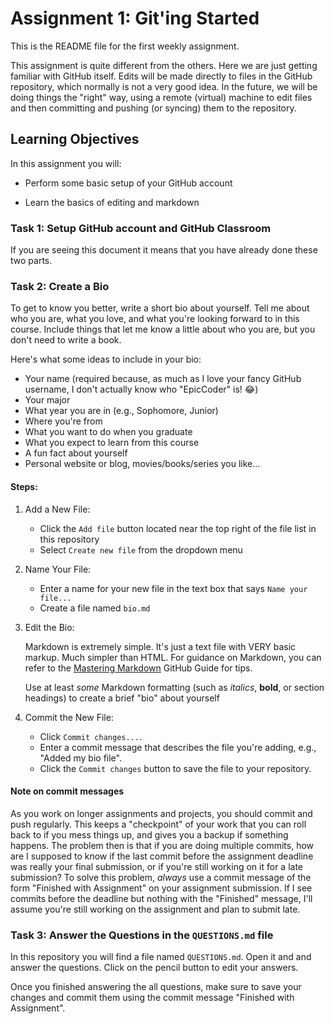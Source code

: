# Assignment 1: Git'ing Started

This is the README file for the first weekly assignment.

This assignment is quite different from the others. Here we are just getting familiar with GitHub itself. Edits will be made directly to files in the GitHub repository, which normally is not a very good idea. In the future, we will be doing things the "right" way, using a remote (virtual) machine to edit files and then committing and pushing (or syncing) them to the repository.

## Learning Objectives

In this assignment you will:

* Perform some basic setup of your GitHub account

* Learn the basics of editing and markdown

### Task 1: Setup GitHub account and GitHub Classroom

If you are seeing this document it means that you have already done these two parts.

### Task 2: Create a Bio

To get to know you better, write a short bio about yourself. Tell me about who you are, what you love, and what you're looking forward to in this course. 
Include things that let me know a little about who you are, but you don't need to write a book.

Here's what some ideas to include in your bio:

- Your name (required because, as much as I love your fancy GitHub username, I don't actually know who "EpicCoder" is! 😂)
- Your major
- What year you are in (e.g., Sophomore, Junior)
- Where you're from
- What you want to do when you graduate
- What you expect to learn from this course
- A fun fact about yourself
- Personal website or blog, movies/books/series you like... 

#### Steps:

1. Add a New File:
   - Click the `Add file` button located near the top right of the file list in this repository
   - Select `Create new file` from the dropdown menu

2. Name Your File:
   - Enter a name for your new file in the text box that says `Name your file...`
   - Create a file named `bio.md`

3. Edit the Bio:

   Markdown is extremely simple. It's just a text file with VERY basic markup. Much simpler than HTML. For guidance on Markdown, you can refer to the [Mastering Markdown](https://guides.github.com/features/mastering-markdown/) GitHub Guide for tips.

   Use at least _some_ Markdown formatting (such as *italics*, **bold**, or section headings) to create a brief "bio" about yourself

4. Commit the New File:
   - Click `Commit changes...`.
   - Enter a commit message that describes the file you're adding, e.g., "Added my bio file".
   - Click the `Commit changes` button to save the file to your repository.

#### Note on commit messages

As you work on longer assignments and projects, you should commit and
push regularly. This keeps a "checkpoint" of your work that you can
roll back to if you mess things up, and gives you a backup if
something happens. The problem then is that if
you are doing multiple commits, how are I supposed to know if the
last commit before the assignment deadline was really your final
submission, or if you're still working on it for a late submission? To
solve this problem, *always* use a commit message of the form
"Finished with Assignment" on your assignment submission. If I see
commits before the deadline but nothing with the "Finished" message,
I'll assume you're still working on the assignment and plan to submit
late.

### Task 3: Answer the Questions in the `QUESTIONS.md` file

In this repository you will find a file named `QUESTIONS.md`. Open it and and answer the questions. Click on the pencil button to edit your answers.

Once you finished answering the all questions, make sure to save your changes and commit them using the commit message "Finished with Assignment".

